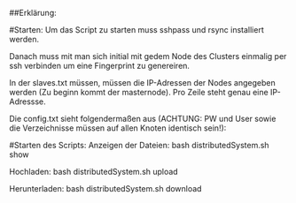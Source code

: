 ##Erklärung:

#Starten:
Um das Script zu starten muss sshpass und rsync installiert werden.

Danach muss mit man sich initial mit gedem Node des Clusters einmalig per ssh verbinden um eine Fingerprint zu genereiren.

In der slaves.txt müssen, müssen die IP-Adressen der Nodes angegeben werden (Zu beginn kommt der masternode). 
Pro Zeile steht genau eine IP-Adressse.

Die config.txt sieht folgendermaßen aus (ACHTUNG: PW  und User sowie die Verzeichnisse müssen auf allen Knoten identisch sein!):
<username>
<password>
<leseverzeichnis eigener knoten>
<leseverzeichnis clusterknoten>


#Starten des Scripts:
Anzeigen der Dateien:
bash distributedSystem.sh show

Hochladen:
bash distributedSystem.sh upload

Herunterladen:
bash distributedSystem.sh download
